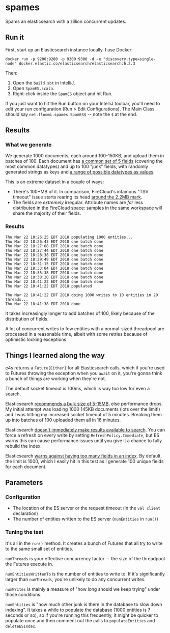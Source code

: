 # spames
Spams an elasticsearch with a zillion concurrent updates.

## Run it

First, start up an Elasticsearch instance locally. I use Docker:

```
docker run -p 9200:9200 -p 9300:9300 -d -e "discovery.type=single-node" docker.elastic.co/elasticsearch/elasticsearch:6.2.3
```

Then:

1. Open the `build.sbt` in IntelliJ.
2. Open `SpamES.scala`.
3. Right-click inside the `SpamES` object and hit Run.

If you just want to hit the Run button on your IntelliJ toolbar, you'll need to edit your run configuration (Run > Edit Configurations). The Main Class should say `net.floomi.spames.SpamES$` -- note the `$` at the end.

## Results

### What we generate

We generate 1000 documents, each around 100-150KB, and upload them in batches of 100. Each document has [a common set of 5 fields](https://github.com/helgridly/spames/blob/master/src/main/scala/net/floomi/spames/SpamES.scala#L54) (covering the most common datatypes) and up to 100 "junk" fields, with randomly generated strings as keys and [a range of possible datatypes as values](https://github.com/helgridly/spames/blob/master/src/main/scala/net/floomi/spames/SpamES.scala#L41).

This is an extreme dataset in a couple of ways:
* There's 100+MB of it. In comparison, FireCloud's infamous "TSV timeout" issue starts rearing its head [around the 2.2MB mark](https://broadinstitute.atlassian.net/browse/GAWB-2514).
* The fields are _extremely_ irregular. Attribute names are _far_ less distributed in the FireCloud space: samples in the same workspace will share the majority of their fields.

### Results

```
Thu Mar 22 18:26:25 EDT 2018 populating 1000 entities...
Thu Mar 22 18:26:43 EDT 2018 one batch done
Thu Mar 22 18:27:08 EDT 2018 one batch done
Thu Mar 22 18:27:44 EDT 2018 one batch done
Thu Mar 22 18:28:38 EDT 2018 one batch done
Thu Mar 22 18:29:49 EDT 2018 one batch done
Thu Mar 22 18:31:15 EDT 2018 one batch done
Thu Mar 22 18:33:04 EDT 2018 one batch done
Thu Mar 22 18:35:38 EDT 2018 one batch done
Thu Mar 22 18:38:20 EDT 2018 one batch done
Thu Mar 22 18:41:22 EDT 2018 one batch done
Thu Mar 22 18:41:22 EDT 2018 populated

Thu Mar 22 18:41:22 EDT 2018 doing 1000 writes to 10 entities in 20 threads...
Thu Mar 22 18:41:38 EDT 2018 done
```

It takes increasingly longer to add batches of 100, likely because of the distribution of fields.

A lot of concurrent writes to few entities with a normal-sized threadpool are processed in a reasonable time, albeit with some retries because of optimistic locking exceptions.

## Things I learned along the way

e4s returns a `Future[Either]` for all Elasticsearch calls, which if you're used to Futures throwing the exception when you `await` on it, you're gonna think a bunch of things are working when they're not.

The default socket timeout is 100ms, which is way too low for even a search.

Elasticsearch [recommends a bulk size of 5-15MB](https://www.elastic.co/guide/en/elasticsearch/guide/current/bulk.html#_how_big_is_too_big), else performance drops. My initial attempt was loading 1000 145KB documents (lots over the limit!) and I was hitting my increased socket timeout of 5 minutes. Breaking them up into batches of 100 uploaded them all in 16 minutes.

Elasticsearch [doesn't immediately make results available to search](https://www.elastic.co/guide/en/elasticsearch/reference/current/docs-refresh.html). You can force a refresh on every write by setting `RefreshPolicy.Immediate`, but ES warns this can cause performance issues until you give it a chance to fully rebuild the index.

Elasticsearch [warns against having too many fields in an index](https://www.elastic.co/blog/found-beginner-troubleshooting#keyvalue-woes). By default, the limit is 1000, which I easily hit in this test as I generate 100 unique fields for each document.

## Parameters

### Configuration

* The location of the ES server or the request timeout (in the `val client` declaration)
* The number of entities written to the ES server (`numEntities` in `run()`)

### Tuning the test

It's all in the `run()` method. It creates a bunch of Futures that all try to write to the same small set of entities.

`numThreads` is your effective concurrency factor -- the size of the threadpool the Futures execute in.

`numEntitiesWrittenTo` is the number of entities to write to. If it's significantly larger than `numThreads`, you're unlikely to do any concurrent writes.

`numWrites` is mainly a measure of "how long should we keep trying" under those conditions.

`numEntities` is "how much other junk is there in the database to slow down indexing". It takes a while to populate the database (1000 entities is 7 seconds or so), so if you're running this frequently, it might be quicker to populate once and then comment out the calls to `populateEntities` and `deleteESIndex`. 